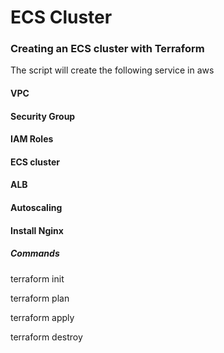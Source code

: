 # ECS Cluster

### Creating an ECS cluster with Terraform

The script will create the following service in aws

 #### VPC

 #### Security Group

#### IAM Roles

#### ECS cluster

#### ALB 

#### Autoscaling

#### Install Nginx


##### Commands 

terraform init

terraform plan

terraform apply

terraform destroy


